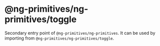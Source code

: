 # @ng-primitives/ng-primitives/toggle

Secondary entry point of `@ng-primitives/ng-primitives`. It can be used by importing from `@ng-primitives/ng-primitives/toggle`.
